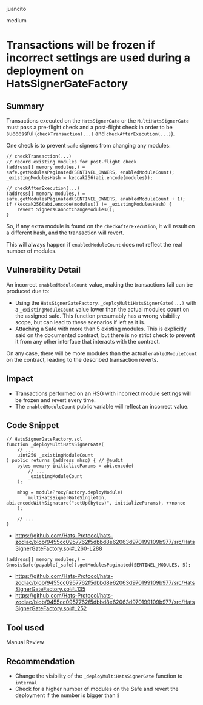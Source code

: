 juancito

medium

# Transactions will be frozen if incorrect settings are used during a deployment on HatsSignerGateFactory

## Summary

Transactions executed on the `HatsSignerGate` or the `MultiHatsSignerGate` must pass a pre-flight check and a post-flight check in order to be successful (`checkTransaction(...)` and `checkAfterExecution(...)`).

One check is to prevent `safe` signers from changing any modules:

```solidity
// checkTransaction(...)
// record existing modules for post-flight check
(address[] memory modules,) = safe.getModulesPaginated(SENTINEL_OWNERS, enabledModuleCount);
_existingModulesHash = keccak256(abi.encode(modules));
```

```solidity
// checkAfterExecution(...)
(address[] memory modules,) = safe.getModulesPaginated(SENTINEL_OWNERS, enabledModuleCount + 1);
if (keccak256(abi.encode(modules)) != _existingModulesHash) {
    revert SignersCannotChangeModules();
}
```

So, if any extra module is found on the `checkAfterExecution`, it will result on a different hash, and the transaction will revert.

This will always happen if `enabledModuleCount` does not reflect the real number of modules.

## Vulnerability Detail

An incorrect `enabledModuleCount` value, making the transactions fail can be produced due to:

- Using the `HatsSignerGateFactory._deployMultiHatsSignerGate(...)` with a `_existingModuleCount` value lower than the actual modules count on the assigned safe. This function presumably has a wrong visibility scope, but can lead to these scenarios if left as it is.
- Attaching a Safe with more than 5 existing modules. This is explicitly said on the documented contract, but there is no strict check to prevent it from any other interface that interacts with the contract.

On any case, there will be more modules than the actual `enabledModuleCount` on the contract, leading to the described transaction reverts.

## Impact

- Transactions performed on an HSG with incorrect module settings will be frozen and revert every time.
- The `enabledModuleCount` public variable will reflect an incorrect value.

## Code Snippet

```solidity
// HatsSignerGateFactory.sol
function _deployMultiHatsSignerGate(
    // ...
    uint256 _existingModuleCount
) public returns (address mhsg) { // @audit
    bytes memory initializeParams = abi.encode(
        // ...
        _existingModuleCount
    );

    mhsg = moduleProxyFactory.deployModule(
        multiHatsSignerGateSingleton, abi.encodeWithSignature("setUp(bytes)", initializeParams), ++nonce
    );

    // ...
}
```

- https://github.com/Hats-Protocol/hats-zodiac/blob/9455cc0957762f5dbbd8e62063d970199109b977/src/HatsSignerGateFactory.sol#L260-L288

```solidity
(address[] memory modules,) = GnosisSafe(payable(_safe)).getModulesPaginated(SENTINEL_MODULES, 5);
```

- https://github.com/Hats-Protocol/hats-zodiac/blob/9455cc0957762f5dbbd8e62063d970199109b977/src/HatsSignerGateFactory.sol#L135
- https://github.com/Hats-Protocol/hats-zodiac/blob/9455cc0957762f5dbbd8e62063d970199109b977/src/HatsSignerGateFactory.sol#L252

## Tool used

Manual Review

## Recommendation

- Change the visibility of the `_deployMultiHatsSignerGate` function to `internal`
- Check for a higher number of modules on the Safe and revert the deployment if the number is bigger than `5`
